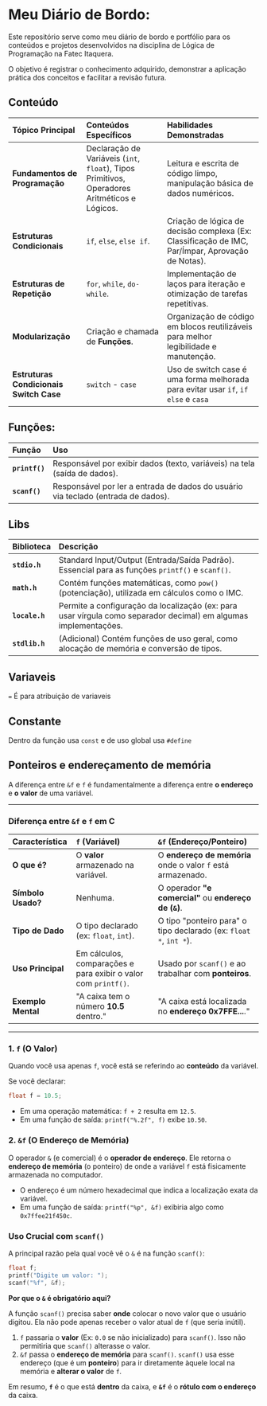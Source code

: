 #  Meu Diário de Bordo: 

Este repositório serve como meu diário de bordo e portfólio para os conteúdos e projetos desenvolvidos na disciplina de Lógica de Programação na Fatec Itaquera.

O objetivo é registrar o conhecimento adquirido, demonstrar a aplicação prática dos conceitos e facilitar a revisão futura.

## Conteúdo

| Tópico Principal | Conteúdos Específicos | Habilidades Demonstradas |
| :--- | :--- | :--- |
| **Fundamentos de Programação** | Declaração de Variáveis (`int`, `float`), Tipos Primitivos, Operadores Aritméticos e Lógicos. | Leitura e escrita de código limpo, manipulação básica de dados numéricos. |
| **Estruturas Condicionais** | `if`, `else`, `else if`. | Criação de lógica de decisão complexa (Ex: Classificação de IMC, Par/Ímpar, Aprovação de Notas). |
| **Estruturas de Repetição** | `for`, `while`, `do-while`. | Implementação de laços para iteração e otimização de tarefas repetitivas. |
| **Modularização** | Criação e chamada de **Funções**. | Organização de código em blocos reutilizáveis para melhor legibilidade e manutenção. |
| **Estruturas Condicionais Switch Case** | `switch` - `case` | Uso de switch case é uma forma melhorada para evitar usar `if`, `if else` e `casa`|


## Funções: 

| Função | Uso |
| :--- | :--- |
| **`printf()`** | Responsável por exibir dados (texto, variáveis) na tela (saída de dados). |
| **`scanf()`** | Responsável por ler a entrada de dados do usuário via teclado (entrada de dados). |

## Libs


| Biblioteca | Descrição |
| :--- | :--- |
| **`stdio.h`** | Standard Input/Output (Entrada/Saída Padrão). Essencial para as funções `printf()` e `scanf()`. |
| **`math.h`** | Contém funções matemáticas, como `pow()` (potenciação), utilizada em cálculos como o IMC. |
| **`locale.h`** | Permite a configuração da localização (ex: para usar vírgula como separador decimal) em algumas implementações. |
| **`stdlib.h`** | (Adicional) Contém funções de uso geral, como alocação de memória e conversão de tipos. |


## Variaveis

`=` É para atribuição de variaveis


## Constante

Dentro da função usa `const` e de uso global usa `#define`

## Ponteiros e endereçamento de memória

A diferença entre `&f` e `f` é fundamentalmente a diferença entre **o endereço** e **o valor** de uma variável.

-----

### Diferença entre `&f` e `f` em C

| Característica | `f` (Variável) | `&f` (Endereço/Ponteiro) |
| :--- | :--- | :--- |
| **O que é?** | O **valor** armazenado na variável. | O **endereço de memória** onde o valor `f` está armazenado. |
| **Símbolo Usado?** | Nenhuma. | O operador **"e comercial"** ou **endereço de (`&`)**. |
| **Tipo de Dado** | O tipo declarado (ex: `float`, `int`). | O tipo "ponteiro para" o tipo declarado (ex: `float *`, `int *`). |
| **Uso Principal** | Em cálculos, comparações e para exibir o valor com `printf()`. | Usado por `scanf()` e ao trabalhar com **ponteiros**. |
| **Exemplo Mental**| "A caixa tem o número **10.5** dentro." | "A caixa está localizada no **endereço 0x7FFE...**." |

-----

### 1\. `f` (O Valor)

Quando você usa apenas `f`, você está se referindo ao **conteúdo** da variável.

Se você declarar:

```c
float f = 10.5;
```

  * Em uma operação matemática: `f + 2` resulta em `12.5`.
  * Em uma função de saída: `printf("%.2f", f)` exibe `10.50`.

### 2\. `&f` (O Endereço de Memória)

O operador `&` (e comercial) é o **operador de endereço**. Ele retorna o **endereço de memória** (o ponteiro) de onde a variável `f` está fisicamente armazenada no computador.

  * O endereço é um número hexadecimal que indica a localização exata da variável.
  * Em uma função de saída: `printf("%p", &f)` exibiria algo como `0x7ffee21f450c`.

### Uso Crucial com `scanf()`

A principal razão pela qual você vê o `&` é na função `scanf()`:

```c
float f;
printf("Digite um valor: ");
scanf("%f", &f);
```

**Por que o `&` é obrigatório aqui?**

A função `scanf()` precisa saber **onde** colocar o novo valor que o usuário digitou. Ela não pode apenas receber o valor atual de `f` (que seria inútil).

1.  `f` passaria o **valor** (Ex: `0.0` se não inicializado) para `scanf()`. Isso não permitiria que `scanf()` alterasse o valor.
2.  `&f` passa o **endereço de memória** para `scanf()`. `scanf()` usa esse endereço (que é um **ponteiro**) para ir diretamente àquele local na memória e **alterar o valor** de `f`.

Em resumo, **`f`** é o que está **dentro** da caixa, e **`&f`** é o **rótulo com o endereço** da caixa.